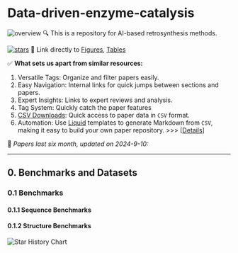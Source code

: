 # Data-driven-enzyme-catalysis
![overview](toc-graph.tif) 
🔍 This is a repository for AI-based retrosynthesis methods.

[![stars](https://shields.io/github/stars/Tiantao2000/Data-driven-enzyme-catalysis?style=social)](https://github.com/Tiantao2000/Data-driven-enzyme-catalysis)    🔗 Link directly to <a href="#Figures">Figures</a>, <a href="#Tables">Tables</a>

✅ __What sets us apart from similar resources:__

1. Versatile Tags: Organize and filter papers easily.
2. Easy Navigation: Internal links for quick jumps between sections and papers.
3. Expert Insights: Links to expert reviews and analysis.
4. Tag System: Quickly catch the paper features
5. [CSV Downloads](data/paper.csv): Quick access to paper data in `CSV` format.
6. Automation: Use [Liquid](https://liquid.readthedocs.io/en/latest/) templates to generate Markdown from `CSV`, making it easy to build your own paper repository. >>> [[Details](CONTRIBUTING.md)]

📅 _Papers last six month, updated on 2024-9-10:_

---

## 0. Benchmarks and Datasets

### 0.1 Benchmarks

#### 0.1.1 Sequence Benchmarks

#### 0.1.2 Structure Benchmarks



<picture>
  <source
    media="(prefers-color-scheme: dark)"
    srcset="
      https://api.star-history.com/svg?repos=tiantao2000/Data-driven-enzyme-catalysis&type=Date&theme=dark
    "
  />
  <source
    media="(prefers-color-scheme: heavy)"
    srcset="
      https://api.star-history.com/svg?repos=tiantao2000/Data-driven-enzyme-catalysis&type=Date
    "
  />
  <img
    alt="Star History Chart"
    src="https://api.star-history.com/svg?repos=tiantao2000/Data-driven-enzyme-catalysis&type=Date" 
  />
</picture>

